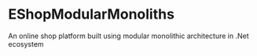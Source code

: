 # EShopModularMonoliths
An online shop platform built using modular monolithic architecture in .Net ecosystem
